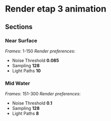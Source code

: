 # Render etap 3 animation
## Sections
### Near Surface
_Frames_: 1-150
_Render preferences_:
- Noise Threshold **0.085**
- Sampling **128**
- Light Paths **10**

### Mid Water
_Frames_: 151-300
_Render preferences_:
- Noise Threshold **0.1**
- Sampling **128**
- Light Paths **8**
